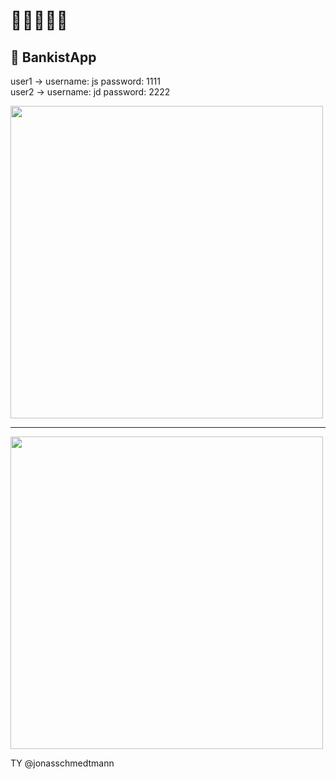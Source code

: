 # 🚀🚀🚀🚀🚀
## 🐷 BankistApp


user1 -> username: js  password: 1111 <br>
user2 -> username: jd  password: 2222

<img src="https://user-images.githubusercontent.com/88937416/147385297-9c82bfe5-d2fa-4598-840b-0094dadba765.png" width="500">

<hr>

<img src="https://user-images.githubusercontent.com/88937416/147385293-c5ee04ae-ec39-4b63-b2f6-8d1d7823d474.png" width="500">

TY @jonasschmedtmann
